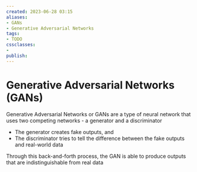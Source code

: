 ```yaml
---
created: 2023-06-28 03:15
aliases: 
- GANs
- Generative Adversarial Networks
tags:
- TODO
cssclasses:
- 
publish:
---
```


<!-- 
tags: 
-->

<!--internal
parent:: [[]]
child:: [[]]
related:: [[]]
-->

<!--external
- []()
-->

# Generative Adversarial Networks (GANs)

Generative Adversarial Networks or GANs are a type of neural network that uses two competing networks - a generator and a discriminator

- The generator creates fake outputs, and 
- The discriminator tries to tell the difference between the fake outputs and real-world data

Through this back-and-forth process, the GAN is able to produce outputs that are indistinguishable from real data
